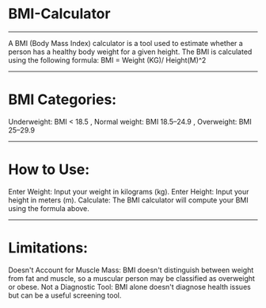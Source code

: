 # BMI-Calculator
---
A BMI (Body Mass Index) calculator is a tool used to estimate whether a person has a healthy body weight for a given height. 
The BMI is calculated using the following formula: 
                                                BMI = Weight (KG)/ Height(M)^2 

 ---
# BMI Categories:
Underweight: BMI < 18.5 ,
Normal weight: BMI 18.5–24.9 ,
Overweight: BMI 25–29.9

--- 
# How to Use:
Enter Weight: Input your weight in kilograms (kg).
Enter Height: Input your height in meters (m).
Calculate: The BMI calculator will compute your BMI using the formula above.

--- 
# Limitations:
Doesn't Account for Muscle Mass: BMI doesn't distinguish between weight from fat and muscle, so a muscular person may be classified as overweight or obese.
Not a Diagnostic Tool: BMI alone doesn't diagnose health issues but can be a useful screening tool.
                                                      ​

